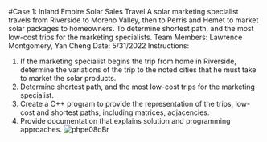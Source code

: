 #Case 1: Inland Empire Solar Sales Travel
A solar marketing specialist travels from Riverside to Moreno Valley, then to Perris and Hemet to market  solar packages to homeowners. To determine shortest path, and the most low-cost trips for the marketing specialists.
Team Members: Lawrence Montgomery, Yan Cheng
Date: 5/31/2022
Instructions:
1. If the marketing specialist begins the trip from home in Riverside, determine the variations of 
the trip to the noted cities that he must take to market the solar products. 
2. Determine shortest path, and the most low-cost trips for the marketing specialist.
3. Create a C++ program to provide the representation of the trips, low-cost and shortest paths, 
including matrices, adjacencies.
4. Provide documentation that explains solution and programming approaches. 
![phpe08qBr](https://user-images.githubusercontent.com/106198193/171251699-42c9c09e-92d6-4b7c-8ed0-e1b28e3f263a.png)
